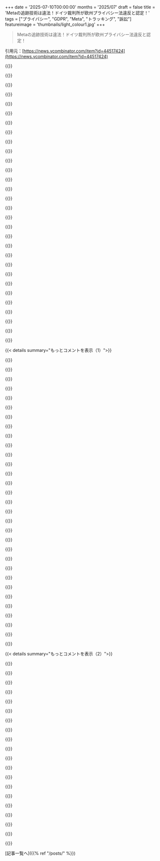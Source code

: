 +++
date = '2025-07-10T00:00:00'
months = '2025/07'
draft = false
title = 'Metaの追跡技術は違法！ドイツ裁判所が欧州プライバシー法違反と認定！'
tags = ["プライバシー", "GDPR", "Meta", "トラッキング", "訴訟"]
featureimage = 'thumbnails/light_colour1.jpg'
+++

> Metaの追跡技術は違法！ドイツ裁判所が欧州プライバシー法違反と認定！

引用元：[https://news.ycombinator.com/item?id=44517424](https://news.ycombinator.com/item?id=44517424)




{{<matomeQuote body="ドイツのライプチヒでの判決は注目だけど、5,000ユーロっていう数字ほど実質的な影響は限定的かもね。個人の損害証明は不要って言ってるけど、ドイツの集団訴訟はアメリカとは全然違うし、個人が5,000ユーロのためにわざわざ訴訟なんてしないよ。消費者保護団体とかが動いてくれるといいんだけどね。" userName="dabedee" createdAt="2025/07/10 06:37:51" color="#38d3d3">}}




{{<matomeQuote body="これってビジネスになるんじゃない？2,500ユーロがタダ！って言ってサインさせるみたいなさ。" userName="hsbauauvhabzb" createdAt="2025/07/10 07:23:53" color="">}}




{{<matomeQuote body="知ってる限りだと、そのビジネスモデルは賃貸契約ではもう成り立ってるよ。" userName="oytis" createdAt="2025/07/10 08:10:56" color="">}}




{{<matomeQuote body="スウェーデンでは、過払い賃料を弁護士が回収するビジネスがいっぱいあるよ。同じように簡単なら、利用者の代わりに訴訟を起こして手数料取るビジネスが出てくるだろうね。俺なら、報告して待つだけで数千ユーロもらえるなら、すぐやるね。" userName="piva00" createdAt="2025/07/10 08:49:06" color="#45d325">}}




{{<matomeQuote body="スウェーデンの過払い賃料回収ビジネスって、アメリカの債権回収会社と逆バージョンみたいでクールだね！" userName="coev" createdAt="2025/07/10 11:06:59" color="">}}




{{<matomeQuote body="遅延や欠航便でも絶対そうだよ。数年前、TAPのフライトが直前にキャンセルされてさ、旅行が1日無駄になったんだ。ウェブサイトに登録してチケットのレシート送っただけで、各チケットから600ユーロも戻ってきたもん。" userName="rglullis" createdAt="2025/07/10 10:44:09" color="#ff5c5c">}}




{{<matomeQuote body="ドイツでは他のヨーロッパ諸国と違って、消費者はデフォルトでオプトインされてるんだ。だから今、ドイツでXとTikTokに対して、500ユーロと2,000ユーロの損害賠償を求める集団訴訟が起こされてるよ。" userName="VikingTechGuy" createdAt="2025/07/10 14:07:09" color="#38d3d3">}}




{{<matomeQuote body="この判決は控訴でひっくり返るかもしれないよ。まだ全文は出てないし、プレス発表からしかわかってないんだ。例えば、裁判所は原告の損害内容を直接聞かずに賠償権利を認めたんだけど、これは興味深い方向性だよね。Metaは控訴で争うかもだし、ECJ（欧州司法裁判所）に持ち込まれる可能性もある。どっちにしても短期的には法的混乱を生むだろうし、訴える人は増えるだろうけど、控訴とかECJの判断（数年かかるかも）を待つしかないね。" userName="lauritz" createdAt="2025/07/10 07:45:56" color="#45d325">}}




{{<matomeQuote body="理解できないのは、Facebookと、トラッキングしてるウェブサイト運営者の責任の違いだよ。GDPRでは、広告ネットワークにデータ渡す前にウェブサイト側がユーザーから同意を得る責任があると思ってたんだけどな。" userName="fauigerzigerk" createdAt="2025/07/10 08:14:20" color="#ff33a1">}}




{{<matomeQuote body="両方とも責任があるよ。記事にも書いてあるけど”裁判所の判決は、トラッキング技術を使ってる全てのウェブサイトとアプリを、重大な訴訟にさらす”ってさ。" userName="mpweiher" createdAt="2025/07/10 08:39:45" color="#ff5c5c">}}




{{<matomeQuote body="控訴審で判決が維持されるかにかかってるね。それがどうなるか気になるよ。" userName="fauigerzigerk" createdAt="2025/07/10 09:00:58" color="">}}




{{<matomeQuote body="ウェブサイトを“場所”ってどういう意味？GDPRがトラッキングに言及してるか怪しいな。裁判所が重要だとしたのはこれだよ。「Meta、InstagramとFacebookの運営会社は、数多くのウェブサイトやアプリに組み込まれて、InstagramやFacebookのユーザーデータをMetaに送るBusiness Toolsを開発した。ユーザーは、InstagramやFacebookのアカウントでログインしていなくても、サードパーティのウェブサイトを閲覧したりアプリを使用したりすれば、Metaにとって常に個別に識別可能になる。Meta Irelandは例外なく世界中の第三国、特に米国にデータを送り、そこでユーザーにとって不明な範囲でデータを評価する。」" userName="cess11" createdAt="2025/07/10 08:26:11" color="#ff33a1">}}




{{<matomeQuote body="GDPRでは、ウェブサイト運営者はデータ管理者として、Facebookにデータを送るためにサードパーティのトラッキング技術を埋め込む前にユーザー同意を得るべきってことだよ。「トラッキング」って言葉自体より、その技術が実際に何をしてて、GDPRで同意が必要かどうかが重要なんだ。君が投稿した文からは、たとえサイトが同意を得ててもFacebookがユーザーを特定できるのはGDPR違反だって示唆されてるけど、裁判所はウェブサイト側の違反をFacebookのせいにしてるのかな？" userName="fauigerzigerk" createdAt="2025/07/10 09:06:46" color="#ff5733">}}




{{<matomeQuote body="今すぐ、このユーザーと同じ状況の人がいないか探して、胡散臭い法律事務所が10%でも手数料もらって訴訟できないかな？個人的には喜んで任せるけど。でも結局、こういうことは個人からの訴訟で規制されるべきじゃない。罰金は世界の年間売上の最大4%にもなるはずだから、Metaみたいな大企業に実際にその罰金を科して、法律が単なる勧告じゃないってことを企業に分からせるべきだね。" userName="alkonaut" createdAt="2025/07/10 06:35:50" color="#ff5c5c">}}




{{<matomeQuote body="他の分野（特に航空便の補償）では、こういうことをしてるまともな企業もあるよ。ドイツの弁護士法では成功報酬にいくつか問題があるけど、5,000 EURの訴訟は“債権回収”と見なされる可能性があって、許可されるかも。リスクは別にあるんだ。別のコメントで言ったけど、控訴審でこれが通らないか、ドイツの他の裁判所で判決が違う可能性もある。だから、連邦最高裁判所やECJが決定して法的確実性が得られるまで、すべての訴訟を続けるにはかなりの資金が必要になるんだよね。" userName="lauritz" createdAt="2025/07/10 07:51:44" color="#785bff">}}




{{<matomeQuote body="私の理解では、アメリカのクラスアクション訴訟と全く同じ欧州の制度はないよ。“代表訴訟”を許可するEU指令はあるけど、アメリカ人が慣れてるクラスアクションと比べると、その範囲はかなり狭いんだ。" userName="pedro_caetano" createdAt="2025/07/10 07:13:58" color="#38d3d3">}}




{{<matomeQuote body="うん。でも、ビジネス的に十分な規模なら、そういう個別の手続きを効率化する法律事務所もあるよ。例えば、航空会社の過失でフライトが2時間以上遅れたら、航空会社が400€(?)支払う必要があるって法律があるんだ。この手のケースを130€で引き受ける会社があって、そしたら270€手に入って、データ入力するだけで済むんだ。" userName="Garlef" createdAt="2025/07/10 07:35:00" color="#ff5c5c">}}




{{<matomeQuote body="もしくは、航空会社が提供するフォームに同じデータを入力すればいいんだ。SN航空に一度やったけど、ちゃんと支払ってくれたよ。" userName="SSLy" createdAt="2025/07/10 08:32:27" color="">}}




{{<matomeQuote body="私の経験とは違うな。航空会社はフライトの遅延や欠航が正当な理由だったって嘘をつくから、苦情なんて屁でもないって感じで、法的な手段を取る必要があるんだ。" userName="FirmwareBurner" createdAt="2025/07/10 09:24:03" color="">}}




{{<matomeQuote body="GBGからよく飛んでたんだけど、国際ハブへのフライトが少なくてね。だから、乗り継ぎを逃して国際便が1.5時間遅れると、5～7時間遅延することもしょっちゅうあったんだ。それだと600ユーロもらえる。最初の2回で、欧州行きのフライトなら欧州の航空会社だけが罰金を払う（出国便ならどこでも）ってすぐ学んだよ。あまりに頻繁だったから、たぶん4千～6千ユーロくらい集めたね。“債権回収業者”は一度も使わなかった、自分でやるのはすごく簡単だから。確かに一部の航空会社は逃れようとするけど、仲裁に持ち込むって脅したり（そうだったかな？数年前に欧州を離れたから）、ルールを知ってることを示せば、彼らが間違ってるとされたら罰金も科されるから、すぐ諦めるんだ。" userName="cycomanic" createdAt="2025/07/10 10:50:45" color="#ff33a1">}}




{{<matomeQuote body="ルフトハンザ、遅延便で母に250ユーロくれたらしい。チャットボットのサイトで名前と便名入れたら手続き完了！20ユーロの食事券の使い方も教えてくれたって。かなり気が利いてるよね。" userName="lan321" createdAt="2025/07/10 11:19:05" color="#ff5c5c">}}




{{<matomeQuote body="EUってホント、航空会社の遅延とかキャンセル補償に厳しいよね。正当な遅延とかキャンセルなんてないんだから、時間通りに到着するか、しないか。もし遅れたりキャンセルになったら、航空会社がちゃんと払い戻してくれる。最近、この仕組みが結構うまく機能してる気がするな。" userName="alkonaut" createdAt="2025/07/10 12:12:45" color="">}}




{{<matomeQuote body="オーストリア航空、遅延の請求を「全部合ってる」とか言って認めなかったんだ。結局、消費者保護に訴えるしかなかったよ。" userName="FirmwareBurner" createdAt="2025/07/10 12:24:31" color="#38d3d3">}}




{{<matomeQuote body="オレも2回やったことあるけど、ちゃんと補償金もらったよ。でもどっちも普通の航空会社で、LCCじゃなかったけどね。" userName="Symbiote" createdAt="2025/07/10 10:37:14" color="">}}




{{<matomeQuote body="1回だけだったけど、航空会社はちゃんと協力してくれたよ。" userName="SSLy" createdAt="2025/07/10 17:54:09" color="">}}




{{<matomeQuote body="細かいことだけど、EUって統一された法制度があるわけじゃないんだよ。" userName="pjc50" createdAt="2025/07/10 10:09:45" color="">}}




{{<matomeQuote body="ああ、今回の判決が先例になったから、集団訴訟みたいなのがこれから増えるだろうね。" userName="veunes" createdAt="2025/07/10 07:07:31" color="">}}




{{<matomeQuote body="知る限りだと、ドイツ（とほとんどのヨーロッパの国）は大陸法だから、アメリカみたいな国と違って、裁判所の判決がそこまで大きな影響を与えることはないんじゃないかな。" userName="ekunazanu" createdAt="2025/07/10 07:33:10" color="#785bff">}}




{{<matomeQuote body="＞知る限りだと、ドイツ（とほとんどのヨーロッパの国）は大陸法だ<br>って言うけど、実は世界のほとんどが大陸法なんだよ。純粋なコモン・ローの国はCANZUKUS（カナダ、オーストラリア、ニュージーランド、イギリス、アメリカ）とか、あとは少数の元イギリス植民地だけなんだよね。" userName="oblio" createdAt="2025/07/10 07:44:48" color="#ff5c5c">}}




{{<matomeQuote body="イギリス全部がそうってわけじゃないんだよね。スコットランドは混合システムだし。" userName="adw" createdAt="2025/07/10 16:10:02" color="">}}




{{< details summary="もっとコメントを表示（1）">}}

{{<matomeQuote body="最高裁まで行けば判例になるから、最終的には一緒だよ。下級審じゃ判例にならないから時間がかかるだけって話。" userName="alkonaut" createdAt="2025/07/10 08:27:18" color="">}}




{{<matomeQuote body="昔は欧州がアメリカ企業を搾取してるって騒がれてたのに、今は空気変わったね。欧州のアプローチが認められて嬉しいけど、まだ不十分な点もあるよね。" userName="jxjnskkzxxhx" createdAt="2025/07/10 06:16:44" color="#ff5c5c">}}




{{<matomeQuote body="アメリカ企業だけが狙われてるってのは間違いで、罰金の大部分は欧州企業に対してだよ。Big Tech以外も違反してるし。みんな知らないだけさ。今の法律はFAANGより前の90年代にできたドイツのBundesdatenschutzgesetzが元になってるんだ。詳細はここ見て：https://www.enforcementtracker.com/" userName="lompad" createdAt="2025/07/10 06:57:35" color="#ff33a1">}}




{{<matomeQuote body="サイトで罰金順に並べたら、US企業ばっかだったよ。US以外は2ページ目の下でやっと見つかるくらいで、罰金も桁違いに小さいし。合計金額だと、やっぱりUS企業がほとんどなんじゃないかな。集計データがあれば比較できるのに。" userName="rafaelmn" createdAt="2025/07/10 07:34:48" color="#785bff">}}




{{<matomeQuote body="TikTokが上位にいて、EnelやVodafoneといった欧州企業もリストにあったよ。21位以降は欧州企業ばっかだった。個人的には、USの大企業は海外を”まだUS人だと知らないUS人”みたいに扱ってる気がする。法律は守るけど、現地に”邪魔にならない法律”があってもUSで決定しちゃうんだよね。" userName="oblio" createdAt="2025/07/10 07:51:53" color="#38d3d3">}}




{{<matomeQuote body="TikTokはUSじゃないけどBig TechだからEU外として数えたよ。EUがGDPRで非EUのBig Techを狙ってるって話には合うね。Enelは見落とし。Vodafoneは2ページ目下の方だった。総額だと、やっぱりUSか非EU企業が罰金の半分以上を占めてるんじゃないかな。" userName="rafaelmn" createdAt="2025/07/10 07:56:39" color="#ff5c5c">}}




{{<matomeQuote body="「空気変わった？」って？いやいや、EUは今まで通り、意味不明で急ごしらえの法律とバカげた罰金でUS企業を搾取してるだけだろ。見てみろよ：https://duckduckgo.com/?q=EU+DSA+twitter" userName="123yawaworht456" createdAt="2025/07/10 07:34:58" color="#ff5c5c">}}




{{<matomeQuote body="EUでビジネスするのを選んだんなら、法律が嫌なら出てきゃいい。なんで出てかないと思う？法律破ってる企業を擁護する必要ある？" userName="piva00" createdAt="2025/07/10 08:58:29" color="#785bff">}}




{{<matomeQuote body="アパートを借りて、十年住んだとするじゃん。ある日家主が来て、今日から夜6時から8時までトイレ使うの禁止だって。罰金は月収と同じ。なんでかって？知るかよ。この法律が嫌なら出てけってさ" userName="123yawaworht456" createdAt="2025/07/10 11:26:19" color="#38d3d3">}}




{{<matomeQuote body="EUがGDPRで大企業をカモにしてるって話、あれは違う。法律を破ってるから罰金払うのは当たり前だろ。EUでビジネスするなら法律に従うべき。US企業が法律を破って後で考えるのは、EUが危険を避けるのと対照的だ。US企業がEUの法律を破ってるんだから、それに従うのは当然だろ" userName="piva00" createdAt="2025/07/10 08:54:16" color="#ff5733">}}




{{<matomeQuote body="自分のコメントをちゃんと読み直してみてくれよ。知識不足で適当なこと言って、自分の先入観に合う間違った結論を出してるぞ。誰かが現実を教えてくれても、全然修正できてないみたいだな。失礼に聞こえたらすまん、良い意味で言ってるんだ" userName="vampirical" createdAt="2025/07/10 08:08:47" color="">}}




{{<matomeQuote body="ちょっとExcelで計算してみたんだけど、上位100社のうちUS企業だけを集計して、それ以外の全部（TikTok含む）を合計したら、US企業に対して3対1の割合になったんだ。実際、Metaだけで他の全企業より多く罰金食らってるぞ。何を見落としてるんだろ？" userName="rafaelmn" createdAt="2025/07/10 09:02:53" color="#ff33a1">}}




{{<matomeQuote body="だったら出てけば？おまえらのUS企業をEU経済圏から引っ張り出して、出ていけばいいだろ！簡単だ！<br>でもね、USはEUと年間1250億ドルの貿易赤字を抱えてるから、逃れるのは大変だぜ。USが『原則的な』経済発展のために貿易をやめたら、国民が所得税で借金を返済することになる。一人あたり年間約800ドルくらいだ" userName="bigyabai" createdAt="2025/07/10 15:33:19" color="#38d3d3">}}




{{<matomeQuote body="EUがUS企業にプライバシー侵害で罰金を科すたびに、EUはUS企業から金を巻き上げるための収益源にしてる、自国の企業がないからだとかいうクソみたいな主張が出てくるの、すごいよな（ヨーロッパ企業も同じように罰金食らってるのに）。このスレッドでもまだそんなアホな議論が見られるぜ" userName="surgical_fire" createdAt="2025/07/10 07:42:02" color="#ff5733">}}




{{<matomeQuote body="EUには顧客データで不正行為しがちな分野の大企業がいないってこと。これはまるでスウェットショップの議論に似てるね。もし会社がスウェットショップを使って儲けてるなら、莫大な利益を上げるだろう。でも、ある市場がスウェットショップ製品を望まず、関税をかけて阻止するなら、それは<br>a) 彼らの視点からは理にかなってる<br>b) グローバルな視点からは道徳的<br>ここでも同じアプローチだよ" userName="oblio" createdAt="2025/07/10 09:12:30" color="#ff5733">}}




{{<matomeQuote body="EUがGDPRで大企業をカモにしてるって話、いや、EUは市民の権利を守ろうとしてるだけだよ。もし『大企業をカモりたい』なら、トルコやインドみたいに、検閲や情報交換の面で命令通りに動かすように圧力をかけるだろ" userName="cess11" createdAt="2025/07/10 09:01:40" color="#ff5c5c">}}




{{<matomeQuote body="米国とのサービス貿易赤字が年間1490億ドルで、その77%がデジタル分野なのはおかしい。EUは優秀な人材を米国に流してて、米国が自滅に向かってるのに、EUは通行料徴収人の役割に固執してるだけ。ほんと情けないよね。" userName="BoorishBears" createdAt="2025/07/10 16:14:57" color="">}}




{{<matomeQuote body="TrumpもEUへの関税を正当化する時に、同じこと言ってたよね。" userName="Symbiote" createdAt="2025/07/10 10:44:04" color="">}}




{{<matomeQuote body="‟ゆすりじゃない、法律だ”って言うけど、それ嘘だから。SpotifyはDMAのゲートキーパーじゃないし、ドイツの新聞はGDPRに従わなくていい。なぜなら、ストリーミングや新聞には特別な抜け穴があるから。これらの法律は、信じられない偶然で、EUに拠点を置かない企業だけに適用されるように書かれてるんだよ。つまり、これはゆすりだよ。" userName="burnerthrow008" createdAt="2025/07/11 06:03:16" color="#785bff">}}




{{<matomeQuote body="正直、これについて議論する気はないんだけど、OPは罰金がEUで均等に割り振られてるみたいに装って、US側の不満が根拠ないって言ってるけど、それはデータ見てない証拠だよ。罰金は明らかにUS企業に偏ってるからね。OPはデータを誤解してるんだよ。" userName="rafaelmn" createdAt="2025/07/10 09:46:35" color="#785bff">}}




{{<matomeQuote body="American人がデータプライバシー違反の罰金を、US企業への“たかり”みたいに言うのが面白いよね。でも、USでcar manufacturer（ほとんどnon-US companyだけど）に対する罰金については文句言わないんだからさ。<br>ちなみに俺は、USとEUどっちの罰金にも全面的に賛成だよ。big corporationは俺らの“team”じゃないんだからさ（vast majority of you）。<br>https://young-lawgroup.com/news/the-largest-auto-fines-in-u-... https://en.wikipedia.org/wiki/Volkswagen_emissions_scandal" userName="cycomanic" createdAt="2025/07/10 11:04:42" color="#ff33a1">}}




{{<matomeQuote body="‟How the mood has changed on this huh.”って言うけど、俺はtimingが違うと思うね。でも、related essayがあるよ：<br>https://www.imightbewrong.org/p/why-doesnt-hitler-mcfuckface..." userName="thaumasiotes" createdAt="2025/07/10 06:25:00" color="">}}




{{<matomeQuote body="EUがBig Techを揺さぶるなら、トルコやインドみたいに検閲で圧力をかけるより、関税や罰金でやるのが筋。アメリカはEUデータもちゃんと扱ってるって監査で分かってるし、EUはそういう立ち位置じゃないんだよ。" userName="rafaelmn" createdAt="2025/07/10 09:09:30" color="">}}




{{<matomeQuote body="誤解してるよ。アメリカじゃもう、GoogleとかMetaみたいな巨大企業に広告を牛耳られるのは諦めて、小さい会社はサブスクモデルに移行してるんだ。EUがお金を違法にする方法を見つけるまではね、って感じ。" userName="phendrenad2" createdAt="2025/07/10 14:45:04" color="">}}




{{<matomeQuote body="これがヤバいことになるのが待ちきれないね: https://wire.com/en/blog/metas-stealth-tracking-another-eu-w..." userName="subscribed" createdAt="2025/07/10 13:32:48" color="">}}




{{<matomeQuote body="裁判所がログインなしでも個人を特定できるって点を強調したのは興味深いね。これで、多くの企業が隠れ蓑にしてた“匿名トラッキング”の言い訳が通用しなくなるぞ。" userName="veunes" createdAt="2025/07/10 07:06:05" color="#45d325">}}




{{<matomeQuote body="完全な分析はここで読めるよ: https://www.linkedin.com/pulse/5000-pixel-tracker-why-latest...<br>ドイツじゃ消費者は訴訟を起こさなくてもデフォルトで参加する仕組みだから、他のヨーロッパ諸国とは全然違うんだ。" userName="VikingTechGuy" createdAt="2025/07/10 14:05:21" color="#38d3d3">}}




{{<matomeQuote body="この無料のプライバシースキャナーを使えば、同意する前にどんな3rdパーティがロードされてるか、どんなウェブサイトやECソリューションでもスキャンできるぜ → https://privacyscanner.aesirx.io/" userName="VikingTechGuy" createdAt="2025/07/10 14:17:53" color="#ff33a1">}}




{{<matomeQuote body="プロフィールが貴重だからって、それを作った人がその分の損害を与えてるわけじゃないだろ。俺がセレブの趣味を記録したって、そのセレブを傷つけてるわけじゃないじゃん。" userName="charcircuit" createdAt="2025/07/10 15:01:00" color="">}}




{{<matomeQuote body="めっちゃ面白いね。ヨーロッパとアメリカの間で、地政学とか貿易のゴタゴタになりそう。関税とかどうなる？結局は力の問題だよね。ヨーロッパは市民が食い物にされるのを許しちゃうのかな？多分そうなると思うけど。" userName="Biologist123" createdAt="2025/07/10 08:18:06" color="#ff5733">}}

{{</details>}}




{{< details summary="もっとコメントを表示（2）">}}

{{<matomeQuote body="この判決には問題点が多いね。追跡されて広告見ただけで5,000 EURの損害って高すぎない？サイトに追跡技術導入したとして、責任は広告会社だけ？多くのネットサービスが広告で無料なのに、この判決は不誠実だよ。それに、これって米欧の対立が背景にあるんじゃない？" userName="redleader55" createdAt="2025/07/10 12:20:11" color="#ff5c5c">}}




{{<matomeQuote body="市場への拒否権行使は短期的な対策だね。EUがMetaに対抗するなら、自前のSNSサービスを開発すべきだよ。まだそれができてないのは問題だ。" userName="PicassoCTs" createdAt="2025/07/10 05:34:29" color="">}}




{{<matomeQuote body="＞EUは独自のソーシャルネットワークの代替を推進する必要がある<br>なぜ？欧州企業もEU法に厳しく従ってるんだよ。EUの規制は、市場を公平にするためであって、貿易の邪魔をするためじゃないんだ。" userName="tossandthrow" createdAt="2025/07/10 06:16:14" color="#ff33a1">}}




{{<matomeQuote body="次に来るSNSは今までのとは違う形になるだろうね。ヨーロッパじゃ、もうSNSに依存してる人は少なくて、IM/チャットが主流だよ。WhatsAppは使われてるけど、InstagramやFacebookはもう社交目的じゃないと思う。" userName="herbst" createdAt="2025/07/10 07:13:00" color="#ff5733">}}




{{<matomeQuote body="＞ヨーロッパのほとんどの地域では、ソーシャルメディアへの依存から長い間離れており、残っているのはIM/チャットだけだ。<br>SNS離れが進んでるって意見に異議あり！公共交通機関でみんなスマホ見てるけど、ほとんどがドゥームスクロールしてるよ。ただ、それは知らない人の投稿ばかりで、いわゆる「社交」じゃないかもね。" userName="vanviegen" createdAt="2025/07/10 07:31:53" color="">}}




{{<matomeQuote body="俺からしたら、ああいうアプリって古典的な「社交」じゃないんだよね。知ってる人と交流する場じゃなくて、ただのドゥームスクロール広告プラットフォームだよ。新しい何かを生み出しただけで、本当の社交はIM、Slack、Discordとかでまだ生きてるんだから。" userName="herbst" createdAt="2025/07/10 08:18:25" color="#ff33a1">}}




{{<matomeQuote body="賛成したい気持ちはあるんだけど、知り合いの99%が毎日Instagramを1回以上使ってるんだよね。" userName="ranguna" createdAt="2025/07/10 08:17:35" color="">}}




{{<matomeQuote body="正直、それは俺の経験とは全然違うんだよな。みんなそれぞれ違う世界に住んでるってことかな。子供がいる親はWhatsAppに頼ってるけど、TelegramやSignalを使う人も多い。結局、みんながSNSを社交目的で使ってるのか、メディアや広告見るためなのかって話だよね？" userName="herbst" createdAt="2025/07/10 08:24:55" color="">}}




{{<matomeQuote body="みんな、ちゃんとソーシャルメディアとして使ってるよ。これは西ヨーロッパでの話ね。" userName="ranguna" createdAt="2025/07/12 09:13:19" color="">}}




{{<matomeQuote body="InstagramをSNSと見るか、ただのフィードと見るか、それが問題だね。俺のInstagramだと、知り合いの投稿はめったになくて、ほとんどがAI生成コンテンツだよ。質は低いけど、なぜか見ちゃうんだよな。だからみんながInstagramにいるのもわかるよ。（個人的には、SNSで時間潰すよりIPA飲んでる方がマシだけどね。）" userName="tossandthrow" createdAt="2025/07/10 08:49:09" color="#ff5733">}}




{{<matomeQuote body="ソーシャルメディアってさ、もう終わってる感じしない？みんな追跡とかプロファイリングとか、このコンセプト自体にうんざりしてるんだよね。" userName="saubeidl" createdAt="2025/07/10 07:19:11" color="">}}




{{<matomeQuote body="もし巨大な多国籍ソーシャルメディア企業がフランスにあったとしても、状況は良くならないと思うな。理論的には説明責任を負わせやすいかもしれないけど、EU各国政府はロビー活動に耳を傾けるだろうね。" userName="nitwit005" createdAt="2025/07/10 06:23:14" color="">}}




{{<matomeQuote body="なんでフランスなの？フランスだって大規模監視に関する法律でプライバシー侵害を企んでるんだから、例外じゃないでしょ。" userName="ranguna" createdAt="2025/07/10 08:20:19" color="">}}




{{<matomeQuote body="僕は見たい人をちゃんとフォローできるから、広告でお金を稼いで、フィードに何を挟むか、何を取り除くかを決めるような余計な仲介業者はいらないんだよね。もし利益が無限に増えなくても、全然それでいいじゃん。" userName="edelbitter" createdAt="2025/07/10 07:18:44" color="#785bff">}}




{{<matomeQuote body="規制による圧力は、Metaの動きを遅らせることができるはずだよ…" userName="veunes" createdAt="2025/07/10 07:09:50" color="">}}




{{<matomeQuote body="皮肉に聞こえるかもしれないけど、結局何も変わらないだろうね。" userName="sidcool" createdAt="2025/07/10 06:52:31" color="">}}




{{<matomeQuote body="僕の意見だけど、たくさんの変化がすでに起こってるよ。ここ数年の雰囲気は良くなかったけど、今はアメリカのサービスから早く離れようって流れになってきてるんだ。どんどんヨーロッパの代替サービスが出てきてるし、政府や企業もシステムを切り替えてるしね。移行には少し時間がかかるだろうけど、US企業への影響はすぐに目に見えるようになるはずだよ。" userName="herbst" createdAt="2025/07/10 07:08:13" color="#785bff">}}




{{<matomeQuote body="もし今回の判決とか法律に意味がないなら、Trump administrationがEUを脅したりしないはずだよ。" userName="emsign" createdAt="2025/07/10 07:24:12" color="">}}




{{<matomeQuote body="デンマークのビジネスウェブサイトの73%が、GDPRの同意ルールに違反してたってさ。36,496社のドメインをスキャンしたら、73%以上が同意する前にGoogle Tag ManagerとかGoogle Analytics、Facebookとか他社のCMPsみたいなトラッカーを読み込んでたんだって。詳しくはここ見てね: https://news.ycombinator.com/item?id=44533592" userName="VikingTechGuy" createdAt="2025/07/11 16:00:03" color="#ff5733">}}

{{</details>}}



[記事一覧へ]({{% ref "/posts/" %}})
